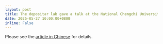 ```yaml
---
layout: post
title: The depositar lab gave a talk at the National Chengchi University Library on "Bringing research data to life - Research Data Management x Open Science strategy"
date: 2025-05-27 10:00:00+0800
inline: False
---
```


Please see the [article in Chinese](/zh-tw/news/250727/) for details.
